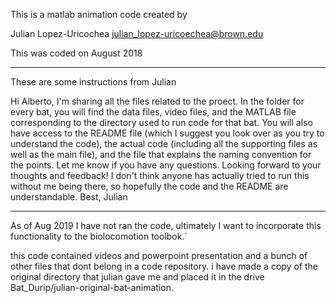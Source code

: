 This is a matlab animation code created by

Julian Lopez-Uricochea
julian_lopez-uricoechea@brown.edu

This was coded on August 2018

----------------------------------------------------
These are some instructions from Julian

Hi Alberto, I'm sharing all the files related to the proect. In the folder for every bat, you will
find the data files, video files, and the MATLAB file corresponding to the directory used to run
code for that bat. You will also have access to the README file (which I suggest you look over as
you try to understand the code), the actual code (including all the supporting files as well as the
main file), and the file that explains the naming convention for the points. Let me know if you have
any questions. Looking forward to your thoughts and feedback! I don't think anyone has actually
tried to run this without me being there, so hopefully the code and the README are understandable.
Best, Julian

---------------------------------------------------

As of Aug 2019 I have not ran the code, ultimately I want to incorporate this functionality to the
biolocomotion toolbok.`

this code contained videos and powerpoint presentation and a bunch of other files that dont belong
in a code repository. i have made a copy of the original directory that julian gave me and placed it
in the drive Bat_Durip/julian-original-bat-animation.
